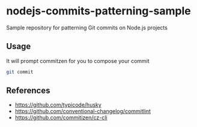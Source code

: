 # nodejs-commits-patterning-sample

Sample repository for patterning Git commits on Node.js projects

## Usage

It will prompt commitzen for you to compose your commit

```sh
git commit
```

## References

- https://github.com/typicode/husky
- https://github.com/conventional-changelog/commitlint
- https://github.com/commitizen/cz-cli